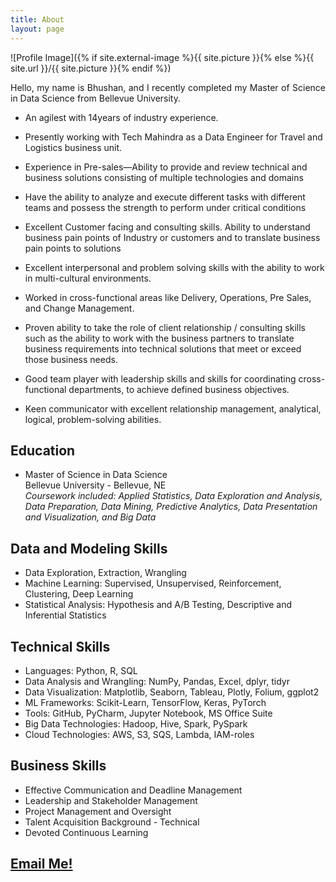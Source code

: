 ```yaml
---
title: About
layout: page
---
```

![Profile Image]({% if site.external-image %}{{ site.picture }}{% else %}{{ site.url }}/{{ site.picture }}{% endif %})

<p align="justify">Hello, my name is Bhushan, and I recently completed my Master of Science in Data Science from Bellevue University.

- An agilest with 14years of industry experience.

- Presently working with Tech Mahindra as a Data Engineer for Travel and Logistics business unit.

- Experience in Pre-sales—Ability to provide and review technical and business solutions consisting of multiple technologies and domains

- Have the ability to analyze and execute different tasks with different teams and possess the strength to perform under critical conditions

- Excellent Customer facing and consulting skills. Ability to understand business pain points of Industry or customers and to translate business pain points to solutions

- Excellent interpersonal and problem solving skills with the ability to work in multi-cultural environments.

- Worked in cross-functional areas like Delivery, Operations, Pre Sales, and Change Management.

- Proven ability to take the role of client relationship / consulting skills such as the ability to work with the business partners to translate business requirements into technical solutions that meet or exceed those business needs.

- Good team player with leadership skills and skills for coordinating cross-functional departments, to achieve defined business objectives.

- Keen communicator with excellent relationship management, analytical, logical, problem-solving abilities. 

</p>

<style>
dd { 
  display: block;
  margin-left: 0px;
}
</style>

<h2>Education</h2>

<ul>
	<li>Master of Science in Data Science
	<dd>Bellevue University - Bellevue, NE</dd>
	<dd><i>Coursework included: Applied Statistics, Data Exploration and Analysis, Data Preparation, Data Mining, Predictive Analytics, Data Presentation and Visualization, and Big Data</i></dd></li>
</ul>

<ul>
	
</ul>

<h2>Data and Modeling Skills</h2>

<ul>
	<li>Data Exploration, Extraction, Wrangling</li>
	<li>Machine Learning: Supervised, Unsupervised, Reinforcement, Clustering, Deep Learning</li>
	<li>Statistical Analysis: Hypothesis and A/B Testing, Descriptive and Inferential Statistics</li>
</ul>

<h2>Technical Skills</h2>

<ul>
	<li>Languages: Python, R, SQL</li>
	<li>Data Analysis and Wrangling: NumPy, Pandas, Excel, dplyr, tidyr</li>
	<li>Data Visualization: Matplotlib, Seaborn, Tableau, Plotly, Folium, ggplot2</li>
	<li>ML Frameworks: Scikit-Learn, TensorFlow, Keras, PyTorch</li>
	<li>Tools: GitHub, PyCharm, Jupyter Notebook, MS Office Suite</li>
	<li>Big Data Technologies: Hadoop, Hive, Spark, PySpark</li>
	<li>Cloud Technologies: AWS, S3, SQS, Lambda, IAM-roles</li>
</ul>

<h2>Business Skills</h2>

<ul>
	<li>Effective Communication and Deadline Management</li>
	<li>Leadership and Stakeholder Management</li>
	<li>Project Management and Oversight</li>
	<li>Talent Acquisition Background - Technical</li>
	<li>Devoted Continuous Learning</li>
</ul>

<h2><a href="mailto:bhushanfordatascience@gmail.com">Email Me!</a></h2>
